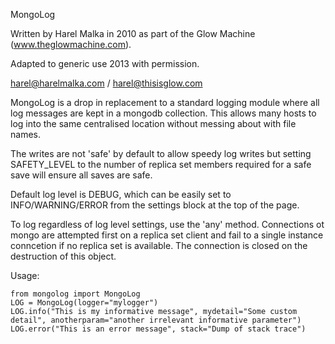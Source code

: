 MongoLog 

Written by Harel Malka in 2010 as part of the Glow Machine (www.theglowmachine.com). 

Adapted to generic use 2013 with permission.

harel@harelmalka.com / harel@thisisglow.com


MongoLog is a drop in replacement to a standard logging module where all log messages 
are kept in a mongodb collection. This allows many hosts to log into the same centralised location without messing about with file names. 

The writes are not 'safe'  by default to allow speedy log writes but setting SAFETY_LEVEL to the number of replica set members required for a safe save will ensure all saves are safe. 

Default log level is DEBUG, which can be easily set to INFO/WARNING/ERROR from the settings block at the top of the page. 

To log regardless of log level settings, use the 'any' method.
Connections ot mongo are attempted first on a replica set client and fail to a single instance conncetion if no replica set is available. 
The connection is closed on the destruction of this object.

Usage:

```
from mongolog import MongoLog
LOG = MongoLog(logger="mylogger")
LOG.info("This is my informative message", mydetail="Some custom detail", anotherparam="another irrelevant informative parameter")
LOG.error("This is an error message", stack="Dump of stack trace")
```
